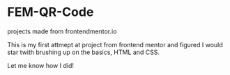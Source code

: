 # FEM-QR-Code
projects made from frontendmentor.io

This is my first attmept at project from frontend mentor and figured I would star twith brushing up on the basics, HTML and CSS. 

Let me know how I did!
